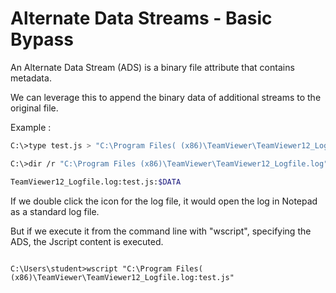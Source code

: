 # Alternate Data Streams - Basic Bypass

An Alternate Data Stream (ADS) is a binary file attribute that contains metadata. 

We can leverage this to append the binary data of additional streams to the original file.

Example :

```bash
C:\>type test.js > "C:\Program Files( (x86)\TeamViewer\TeamViewer12_Logfile.log:test.js"

C:\>dir /r "C:\Program Files (x86)\TeamViewer\TeamViewer12_Logfile.log"

TeamViewer12_Logfile.log:test.js:$DATA

```

If we double click the icon for the log file, it would open the log in Notepad as a standard log file.

But if we execute it from the command line with "wscript", specifying the ADS, the Jscript content is executed.

```cmd.exe

C:\Users\student>wscript "C:\Program Files( (x86)\TeamViewer\TeamViewer12_Logfile.log:test.js"

```
